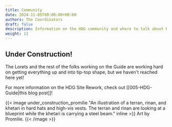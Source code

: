 ```yaml
---
title: Community
date: 2024-11-05T00:00:00+00:00
authors: The Coordinators
draft: false
description: Information on the HDG community and where to talk about HDG!
weight: 11
---
```

## Under Construction!
The Lorets and the rest of the folks working on the Guide are working hard on getting everything up and into tip-top shape, but we haven't reached here yet!

For more information on the HDG Site Rework, check out [[005-HDG-Guide|this blog post]]!

{{< image under_construction_promilie "An illustration of a terran, rinan, and khetari in hard hats and high-vis vests. The terran and rinan are looking at a blueprint while the khetari is carrying a steel beam." inline >}}
    Art by Promilie.
{{< /image >}}